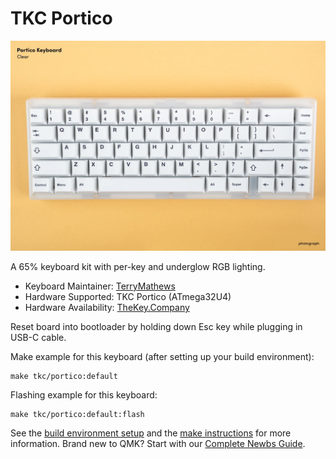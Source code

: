 # TKC Portico

![TKC Portico](https://raw.githubusercontent.com/noroadsleft/qmk_images/master/keyboards/tkc/portico/portico-clear_overhead_1024x1024.webp)

A 65% keyboard kit with per-key and underglow RGB lighting.

* Keyboard Maintainer: [TerryMathews](https://github.com/TerryMathews)
* Hardware Supported: TKC Portico (ATmega32U4)
* Hardware Availability: [TheKey.Company](https://thekey.company/products/portico-keyboard)

Reset board into bootloader by holding down Esc key while plugging in USB-C cable.

Make example for this keyboard (after setting up your build environment):

    make tkc/portico:default

Flashing example for this keyboard:

    make tkc/portico:default:flash

See the [build environment setup](https://docs.qmk.fm/#/getting_started_build_tools) and the [make instructions](https://docs.qmk.fm/#/getting_started_make_guide) for more information. Brand new to QMK? Start with our [Complete Newbs Guide](https://docs.qmk.fm/#/newbs).
